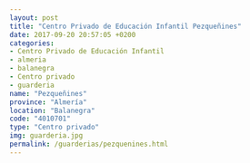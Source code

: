 ```yaml
---
layout: post
title: "Centro Privado de Educación Infantil Pezqueñines"
date: 2017-09-20 20:57:05 +0200
categories:
- Centro Privado de Educación Infantil
- almeria
- balanegra
- Centro privado
- guarderia
name: "Pezqueñines"
province: "Almería"
location: "Balanegra"
code: "4010701"
type: "Centro privado"
img: guarderia.jpg
permalink: /guarderias/pezquenines.html
---
```

